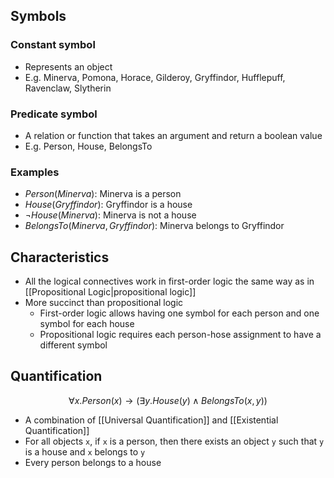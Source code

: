 ## Symbols

### Constant symbol

- Represents an object
- E.g. Minerva, Pomona, Horace, Gilderoy, Gryffindor, Hufflepuff, Ravenclaw, Slytherin

### Predicate symbol

- A relation or function that takes an argument and return a boolean value
- E.g. Person, House, BelongsTo

### Examples

- $Person(Minerva)$: Minerva is a person
- $House(Gryffindor)$: Gryffindor is a house
- $\neg House(Minerva)$: Minerva is not a house
- $BelongsTo(Minerva, Gryffindor)$: Minerva belongs to Gryffindor

## Characteristics

- All the logical connectives work in first-order logic the same way as in [[Propositional Logic|propositional logic]]
- More succinct than propositional logic
	- First-order logic allows having one symbol for each person and one symbol for each house
	- Propositional logic requires each person-hose assignment to have a different symbol

## Quantification

$$
\forall x. Person(x)\rightarrow(\exists y. House(y)\land BelongsTo(x, y))
$$

- A combination of [[Universal Quantification]] and [[Existential Quantification]]
- For all objects `x`, if `x` is a person, then there exists an object `y` such that `y` is a house and `x` belongs to `y`
- Every person belongs to a house
